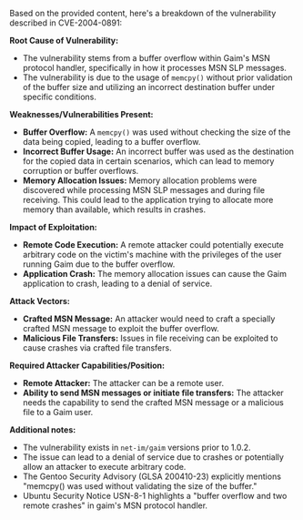 Based on the provided content, here's a breakdown of the vulnerability described in CVE-2004-0891:

**Root Cause of Vulnerability:**
- The vulnerability stems from a buffer overflow within Gaim's MSN protocol handler, specifically in how it processes MSN SLP messages.
- The vulnerability is due to the usage of `memcpy()` without prior validation of the buffer size and utilizing an incorrect destination buffer under specific conditions.

**Weaknesses/Vulnerabilities Present:**
- **Buffer Overflow:** A `memcpy()` was used without checking the size of the data being copied, leading to a buffer overflow.
- **Incorrect Buffer Usage:**  An incorrect buffer was used as the destination for the copied data in certain scenarios, which can lead to memory corruption or buffer overflows.
- **Memory Allocation Issues:** Memory allocation problems were discovered while processing MSN SLP messages and during file receiving. This could lead to the application trying to allocate more memory than available, which results in crashes.

**Impact of Exploitation:**
- **Remote Code Execution:** A remote attacker could potentially execute arbitrary code on the victim's machine with the privileges of the user running Gaim due to the buffer overflow.
- **Application Crash:** The memory allocation issues can cause the Gaim application to crash, leading to a denial of service.

**Attack Vectors:**
- **Crafted MSN Message:** An attacker would need to craft a specially crafted MSN message to exploit the buffer overflow.
- **Malicious File Transfers:**  Issues in file receiving can be exploited to cause crashes via crafted file transfers.

**Required Attacker Capabilities/Position:**
- **Remote Attacker:** The attacker can be a remote user.
- **Ability to send MSN messages or initiate file transfers:** The attacker needs the capability to send the crafted MSN message or a malicious file to a Gaim user.

**Additional notes:**
- The vulnerability exists in `net-im/gaim` versions prior to 1.0.2.
- The issue can lead to a denial of service due to crashes or potentially allow an attacker to execute arbitrary code.
- The Gentoo Security Advisory (GLSA 200410-23) explicitly mentions "memcpy() was used without validating the size of the buffer."
- Ubuntu Security Notice USN-8-1 highlights a "buffer overflow and two remote crashes" in gaim's MSN protocol handler.